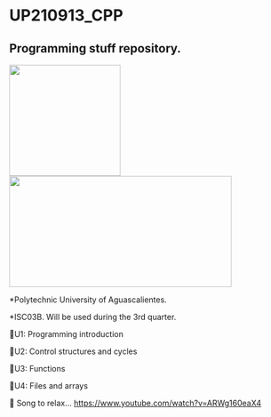 # UP210913_CPP
## Programming stuff repository.

<img src="https://sii.upa.edu.mx/image/icono/logo_upp.png" width="200" height="200" />                        <img src="http://upload.wikimedia.org/wikipedia/commons/thumb/1/18/ISO_C%2B%2B_Logo.svg/1822px-ISO_C%2B%2B_Logo.svg.png" width="400" height="200" />

*Polytechnic University of Aguascalientes. 

*ISC03B. Will be used during the 3rd quarter.

📂U1: Programming introduction

📂U2: Control structures and cycles

📂U3: Functions

📂U4: Files and arrays

🎵 Song to relax...  https://www.youtube.com/watch?v=ARWg160eaX4
